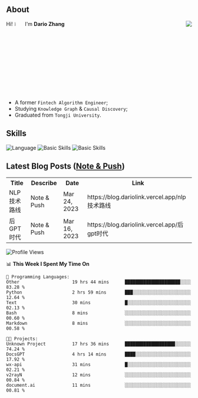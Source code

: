 ## About

<img align="right" src="https://github-readme-stats.vercel.app/api?username=dario-github&show_icons=true&bg_color=00000000&hide_title=true&hide_border=true&include_all_commits=true&count_private=true&theme=transparent" />

Hi! <img src="https://media.giphy.com/media/hvRJCLFzcasrR4ia7z/giphy.gif" width="5%"> I'm **Dario Zhang**

- A former `Fintech Algorithm Engineer`;
- Studying `Knowledge Graph` & `Causal Discovery`;
- Graduated from `Tongji University`.

## Skills

![Language](https://skillicons.dev/icons?i=py,matlab,pytorch,latex,regex,mysql,sqlite)
![Basic Skills](https://skillicons.dev/icons?i=bash,git,linux,md)
![Basic Skills](https://skillicons.dev/icons?i=vim,vscode,jupyterlab)

## Latest Blog Posts ([Note & Push](https://blog.dariolink.vercel.app/))

<table>
  <tr><th>Title</th><th>Describe</th><th>Date</th><th>Link</th></tr>
  <!-- BLOG-POST-LIST:START --><tr><td>NLP技术路线</td><td>Note &amp; Push</td><td>Mar 24, 2023</td><td>https://blog.dariolink.vercel.app/nlp技术路线</td></tr><tr><td>后GPT时代</td><td>Note &amp; Push</td><td>Mar 16, 2023</td><td>https://blog.dariolink.vercel.app/后gpt时代</td></tr><!-- BLOG-POST-LIST:END -->
</table>

<!--START_SECTION:waka-->
![Profile Views](http://img.shields.io/badge/Profile%20Views-1-blue)

📊 **This Week I Spent My Time On** 

```text
💬 Programming Languages: 
Other                    19 hrs 44 mins      █████████████████████░░░░   83.28 % 
Python                   2 hrs 59 mins       ███░░░░░░░░░░░░░░░░░░░░░░   12.64 % 
Text                     30 mins             █░░░░░░░░░░░░░░░░░░░░░░░░   02.13 % 
Bash                     8 mins              ░░░░░░░░░░░░░░░░░░░░░░░░░   00.60 % 
Markdown                 8 mins              ░░░░░░░░░░░░░░░░░░░░░░░░░   00.58 % 

🐱‍💻 Projects: 
Unknown Project          17 hrs 36 mins      ███████████████████░░░░░░   74.24 % 
DocsGPT                  4 hrs 14 mins       ████░░░░░░░░░░░░░░░░░░░░░   17.92 % 
wx-api                   31 mins             █░░░░░░░░░░░░░░░░░░░░░░░░   02.21 % 
v2rayN                   12 mins             ░░░░░░░░░░░░░░░░░░░░░░░░░   00.84 % 
document.ai              11 mins             ░░░░░░░░░░░░░░░░░░░░░░░░░   00.81 % 
```


<!--END_SECTION:waka-->
